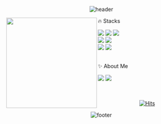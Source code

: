 <div align="center">
  
![header](https://capsule-render.vercel.app/api?type=waving&color=b224ef&height=100&section=header)

<img align="left" src="https://github-readme-stats.vercel.app/api?username=D-Sup&show_icons=true&theme=radical" height="240px"/>

<div align="left">
  
  <p>🔥 Stacks</p>
  <img src="https://img.shields.io/badge/html5-%23E34F26.svg?&style=for-the-badge&logo=html5&logoColor=white" /> 
  <img src="https://img.shields.io/badge/css3-%231572B6.svg?&style=for-the-badge&logo=css3&logoColor=white" />
  <img src="https://img.shields.io/badge/javascript-%23F7DF1E.svg?&style=for-the-badge&logo=javascript&logoColor=black" />  
  
  <br>
  
  <img src="https://img.shields.io/badge/react-%2361DAFB.svg?&style=for-the-badge&logo=react&logoColor=black" />
  <img src="https://img.shields.io/badge/typescript-3178C6?style=for-the-badge&logo=TypeScript&logoColor=white" />

  <br>
  
  <img src="https://img.shields.io/badge/styled--components-%23DB7093.svg?&style=for-the-badge&logo=styled-components&logoColor=white" />
  <img src="https://img.shields.io/badge/figma-%23F24E1E.svg?&style=for-the-badge&logo=figma&logoColor=white" />

  <br>
  <br>
  
  <p>✨ About Me</p>
  <a href="https://d-sup.github.io" target="_blank"><img src="https://img.shields.io/badge/blog-%20c997.svg?&style=for-the-badge&logo=blogger&logoColor=white" /></a>
  <a href="mailto:andongcelsius@gmail.com" target="_blank"><img src="https://img.shields.io/badge/gmail-%23EA4335.svg?&style=for-the-badge&logo=gmail&logoColor=white" /></a>
  
</div>

<br>
<br>
  
[![Hits](https://hits.seeyoufarm.com/api/count/incr/badge.svg?url=https%3A%2F%2Fgithub.com%2FD-Sup&count_bg=%23B4B4B3&title_bg=%23cc2069&icon=github.svg&icon_color=%23FFF&title=&edge_flat=false)](https://hits.seeyoufarm.com)

![footer](https://capsule-render.vercel.app/api?type=waving&color=b224ef&height=100&section=footer)

</div>
